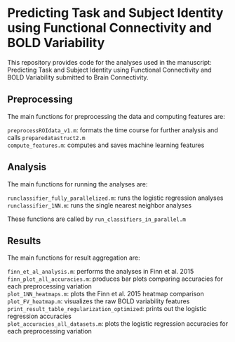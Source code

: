 # Predicting Task and Subject Identity using Functional Connectivity and BOLD Variability 

This repository provides code for the analyses used in the manuscript: Predicting Task and Subject Identity using Functional Connectivity and BOLD Variability submitted to Brain Connectivity. 

## Preprocessing
The main functions for preprocessing the data and computing features are: 

`preprocessROIdata_v1.m`: formats the time course for further analysis and calls `preparedatastruct2.m`    
`compute_features.m`: computes and saves machine learning features     


## Analysis 

The main functions for running the analyses are: 

`runclassifier_fully_parallelized.m`: runs the logistic regression analyses    
`runclassifier_1NN.m`: runs the single nearest neighbor analyses    

These functions are called by `run_classifiers_in_parallel.m`

## Results 

The main functions for result aggregation are: 

`finn_et_al_analysis.m`: performs the analyses in Finn et al. 2015    
`finn_plot_all_accuracies.m`: produces bar plots comparing accuracies for each preprocessing variation     
`plot_1NN_heatmaps.m`: plots the Finn et al. 2015 heatmap comparison     
`plot_FV_heatmap.m`: visualizes the raw BOLD variability features     
`print_result_table_regularization_optimized`: prints out the logistic regression accuracies    
`plot_accuracies_all_datasets.m`: plots the logistic regression accuracies for each preprocessing variation      



